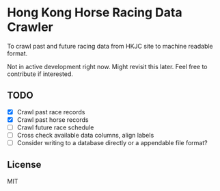 # Hong Kong Horse Racing Data Crawler

To crawl past and future racing data from HKJC site to machine readable format.

Not in active development right now. Might revisit this later. Feel free to contribute if interested.

## TODO
- [x] Crawl past race records
- [x] Crawl past horse records
- [ ] Crawl future race schedule
- [ ] Cross check available data columns, align labels
- [ ] Consider writing to a database directly or a appendable file format?

## License
MIT

